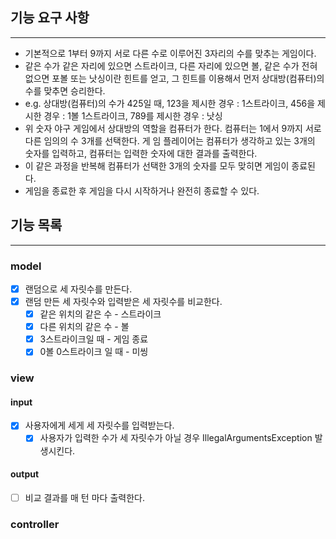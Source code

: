 ## 기능 요구 사항

---

- 기본적으로 1부터 9까지 서로 다른 수로 이루어진 3자리의 수를 맞추는 게임이다.
- 같은 수가 같은 자리에 있으면 스트라이크, 다른 자리에 있으면 볼, 같은 수가 전혀 없으면 포볼 또는 낫싱이란 힌트를 얻고, 그 힌트를 이용해서 먼저 상대방(컴퓨터)의 수를 맞추면 승리한다.
- e.g. 상대방(컴퓨터)의 수가 425일 때, 123을 제시한 경우 : 1스트라이크, 456을 제시한 경우 : 1볼 1스트라이크, 789를 제시한 경우 : 낫싱
- 위 숫자 야구 게임에서 상대방의 역할을 컴퓨터가 한다. 컴퓨터는 1에서 9까지 서로 다른 임의의 수 3개를 선택한다. 게 임 플레이어는 컴퓨터가 생각하고 있는 3개의 숫자를 입력하고, 컴퓨터는 입력한 숫자에 대한 결과를 출력한다.
- 이 같은 과정을 반복해 컴퓨터가 선택한 3개의 숫자를 모두 맞히면 게임이 종료된다.
- 게임을 종료한 후 게임을 다시 시작하거나 완전히 종료할 수 있다.

## 기능 목록

---

### model
- [X] 랜덤으로 세 자릿수를 만든다.
- [X] 랜덤 만든 세 자릿수와 입력받은 세 자릿수를 비교한다. 
  - [X] 같은 위치의 같은 수 - 스트라이크
  - [X] 다른 위치의 같은 수 - 볼
  - [X] 3스트라이크일 때 - 게임 종료
  - [X] 0볼 0스트라이크 일 때 - 미씽 

### view
#### input
- [X] 사용자에게 세게 세 자릿수를 입력받는다.
  - [X] 사용자가 입력한 수가 세 자릿수가 아닐 경우 IllegalArgumentsException 발생시킨다.

#### output
- [ ] 비교 결과를 매 턴 마다 출력한다.

### controller